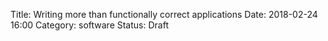 Title: Writing more than functionally correct applications
Date: 2018-02-24 16:00
Category: software
Status: Draft
